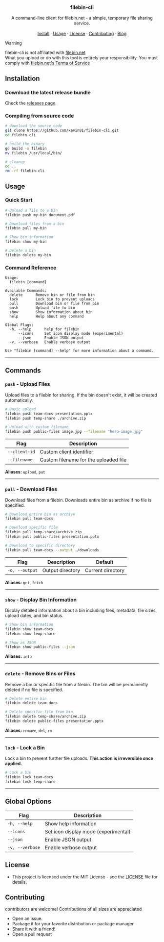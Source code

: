 
<h3 align="center">filebin-cli</h3>


<p align="center">
    A command-line client for filebin.net - a simple, temporary file sharing service.
    <br>
    <br>
    <a href="##installation">Install</a>
    ·
    <a href="##usage">Usage</a>
    ·
    <a href="##license">License</a>
    ·
    <a href="##contributing">Contributing</a>
    ·
    <a href="https://kavin.is-a.dev/blog/soon">Blog</a>
</p>


> [!WARNING]
> filebin-cli is not affiliated with [filebin.net](https://filebin.net) <br>
> What you upload or do with this tool is entirely your responsibility. You must comply with [filebin.net's Terms of Service](https://filebin.net/terms)

## Installation

### Download the latest release bundle

Check the [releases page](https://github.com/kavin81/filebin-cli/releases).


### Compiling from source code


```bash
# download the source code
git clone https://github.com/kavin81/filebin-cli.git
cd filebin-cli

# build the binary
go build -o filebin
mv filebin /usr/local/bin/

# cleanup
cd ..
rm -rf filebin-cli
```

## Usage

### Quick Start

```bash
# Upload a file to a bin
filebin push my-bin document.pdf

# Download files from a bin
filebin pull my-bin

# Show bin information
filebin show my-bin

# Delete a bin
filebin delete my-bin
```

### Command Reference

```
Usage:
  filebin [command]

Available Commands:
  delete      Remove bin or file from bin
  lock        Lock bin to prevent uploads
  pull        Download bin or file from bin
  push        Upload file to bin
  show        Show information about bin
  help        Help about any command

Global Flags:
  -h, --help      help for filebin
      --icons     Set icon display mode (experimental)
      --json      Enable JSON output
  -v, --verbose   Enable verbose output

Use "filebin [command] --help" for more information about a command.
```

---

## Commands

### `push` - Upload Files

Upload files to a filebin for sharing. If the bin doesn't exist, it will be created automatically.

```bash
# Basic upload
filebin push team-docs presentation.pptx
filebin push temp-share ./archive.zip

# Upload with custom filename
filebin push public-files image.jpg --filename "hero-image.jpg"
```

| Flag | Description |
|------|-------------|
| `--client-id` | Custom client identifier |
| `--filename` | Custom filename for the uploaded file |

**Aliases:** `upload`, `put`

---

### `pull` - Download Files

Download files from a filebin. Downloads entire bin as archive if no file is specified.

```bash
# Download entire bin as archive
filebin pull team-docs

# Download specific file
filebin pull temp-share/archive.zip
filebin pull public-files presentation.pptx

# Download to specific directory
filebin pull team-docs --output ./downloads
```

| Flag | Description | Default |
|------|-------------|---------|
| `-o, --output` | Output directory | Current directory |

**Aliases:** `get`, `fetch`

---

### `show` - Display Bin Information

Display detailed information about a bin including files, metadata, file sizes, upload dates, and bin status.

```bash
# Show bin information
filebin show team-docs
filebin show temp-share

# Show as JSON
filebin show public-files --json
```

**Aliases:** `info`

---

### `delete` - Remove Bins or Files

Remove a bin or specific file from a filebin. The bin will be permanently deleted if no file is specified.

```bash
# Delete entire bin
filebin delete team-docs

# Delete specific file from bin
filebin delete temp-share/archive.zip
filebin delete public-files presentation.pptx
```

**Aliases:** `remove`, `del`, `rm`

---

### `lock` - Lock a Bin

Lock a bin to prevent further file uploads. **This action is irreversible once applied.**

```bash
# Lock a bin
filebin lock team-docs
filebin lock temp-share
```

---

## Global Options

| Flag | Description |
|------|-------------|
| `-h, --help` | Show help information |
| `--icons` | Set icon display mode (experimental) |
| `--json` | Enable JSON output |
| `-v, --verbose` | Enable verbose output |


## License
- This project is licensed under the MIT License - see the [LICENSE](LICENSE) file for details.

## Contributing

contributors are welcome! Contributions of all sizes are appreciated

- Open an issue.
- Package it for your favorite distribution or package manager
- Share it with a friend!
- Open a pull request
